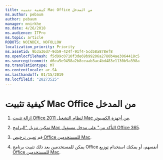 ```yaml
---
title: كيفية تثبيت Mac Office من المدخل
ms.author: pebaum
author: pebaum
manager: mnirkhe
ms.date: 4/26/2018
ms.audience: ITPro
ms.topic: article
ROBOTS: NOINDEX, NOFOLLOW
localization_priority: Priority
ms.assetid: 9b3a36d7-9d59-424f-91f4-5cd58a878ef8
ms.openlocfilehash: f5d99c0710f3de69b99206a2780b4ae3064418c5
ms.sourcegitcommit: d6ea5e9458a2b8ceaab3ac4bd483e1130b9a398a
ms.translationtype: MT
ms.contentlocale: ar-SA
ms.lasthandoff: 01/15/2019
ms.locfileid: "28273525"
---
```

# <a name="how-to-install-mac-office-from-the-portal"></a>كيفية تثبيت Mac Office من المدخل

1. [إزالة تثبيت Office 2011 لنظام التشغيل Mac من أجهزة الكمبيوتر](https://support.office.com/article/4bfcd230-0ea1-4656-bf30-dbfa44d358fa).
    
2. [تمكين تنزيل "البرامج Mac التأكد من" على مدخل مسؤول Office 365](https://support.office.com/article/c13051e6-f75c-4737-bc0d-7685dcedf360).
    
3. قم [تعيين ترخيص Office للمستخدمين Mac](https://support.office.com/article/997596B5-4173-4627-B915-36ABAC6786DC).
    
4. يمكن للمستخدمين بعد ذلك تثبيت برنامج Office أنفسهم، أو يمكنك استخدام [توزيع Office للمستخدمين Mac](https://docs.microsoft.com/en-us/DeployOffice/mac/deployment-guide-for-office-for-mac).
    

